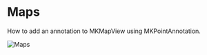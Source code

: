 # Maps
How to add an annotation to MKMapView using MKPointAnnotation.

![Maps](https://user-images.githubusercontent.com/24234259/88320918-547c4580-ccec-11ea-8ae5-70e2bd34455f.gif)
